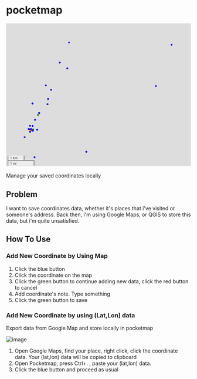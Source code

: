 # pocketmap

![](src.png)

Manage your saved coordinates locally


## Problem
I want to save coordinates data, whether it's places that i've visited or someone's address. Back then, i'm using Google Maps, or QGIS to store this data, but i'm quite unsatisfied. 

## How To Use

### Add New Coordinate by Using Map
1. Click the blue button
2. Click the coordinate on the map
3. Click the green button to continue adding new data, click the red button to cancel
4. Add coordinate's note. Type something
5. Click the green button to save

### Add New Coordinate by using (Lat,Lon) data
Export data from Google Map and store locally in pocketmap

![image](https://user-images.githubusercontent.com/70379302/186134095-547d3cce-ed7c-452f-a576-b7b488405e5f.png)
1. Open Google Maps, find your place, right click, click the coordinate data. Your (lat,lon) data will be copied to clipboard
2. Open Pocketmap, press Ctrl+. , paste your (lat,lon) data.
3. Click the blue button and proceed as usual

